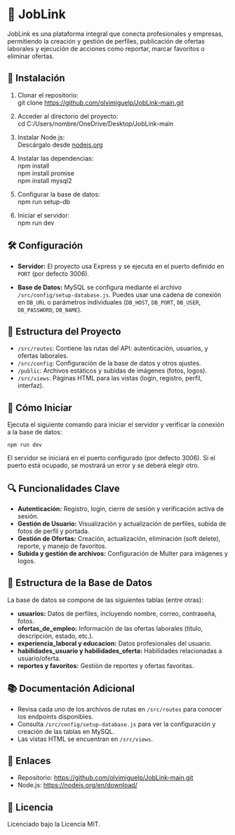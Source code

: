 # 🌟 JobLink

JobLink es una plataforma integral que conecta profesionales y empresas, permitiendo la creación y gestión de perfiles, publicación de ofertas laborales y ejecución de acciones como reportar, marcar favoritos o eliminar ofertas.

## 🚀 Instalación

1. Clonar el repositorio:  
   git clone https://github.com/olvimiguelp/JobLink-main.git  

2. Acceder al directorio del proyecto:  
   cd C:/Users/nombre/OneDrive/Desktop/JobLink-main  

3. Instalar Node.js:  
   Descárgalo desde [nodejs.org](https://nodejs.org/en/download/) 

4. Instalar las dependencias:  
   npm install  
   npm install promise  
   npm install mysql2  

5. Configurar la base de datos:  
   npm run setup-db  

6. Iniciar el servidor:  
   npm run dev

## 🛠️ Configuración

- **Servidor:** El proyecto usa Express y se ejecuta en el puerto definido en `PORT` (por defecto 3006).  

- **Base de Datos:** MySQL se configura mediante el archivo `/src/config/setup-database.js`. Puedes usar una cadena de conexión en `DB_URL` o parámetros individuales (`DB_HOST`, `DB_PORT`, `DB_USER`, `DB_PASSWORD`, `DB_NAME`).

## 📌 Estructura del Proyecto

- `/src/routes`: Contiene las rutas del API: autenticación, usuarios, y ofertas laborales.  
- `/src/config`: Configuración de la base de datos y otros ajustes.  
- `/public`: Archivos estáticos y subidas de imágenes (fotos, logos).  
- `/src/views`: Páginas HTML para las vistas (login, registro, perfil, interfaz).

## 🚀 Cómo Iniciar

Ejecuta el siguiente comando para iniciar el servidor y verificar la conexión a la base de datos:

```
npm run dev
```

El servidor se iniciará en el puerto configurado (por defecto 3006). Si el puerto está ocupado, se mostrará un error y se deberá elegir otro.

## 🔍 Funcionalidades Clave

- **Autenticación:** Registro, login, cierre de sesión y verificación activa de sesión.
- **Gestión de Usuario:** Visualización y actualización de perfiles, subida de fotos de perfil y portada.
- **Gestión de Ofertas:** Creación, actualización, eliminación (soft delete), reporte, y manejo de favoritos.
- **Subida y gestión de archivos:** Configuración de Multer para imágenes y logos.

## 📄 Estructura de la Base de Datos

La base de datos se compone de las siguientes tablas (entre otras):
- **usuarios:** Datos de perfiles, incluyendo nombre, correo, contraseña, fotos.
- **ofertas_de_empleo:** Información de las ofertas laborales (título, descripción, estado, etc.).
- **experiencia_laboral y educacion:** Datos profesionales del usuario.
- **habilidades_usuario y habilidades_oferta:** Habilidades relacionadas a usuario/oferta.
- **reportes y favoritos:** Gestión de reportes y ofertas favoritas.

## 📚 Documentación Adicional

- Revisa cada uno de los archivos de rutas en `/src/routes` para conocer los endpoints disponibles.  
- Consulta `/src/config/setup-database.js` para ver la configuración y creación de las tablas en MySQL.  
- Las vistas HTML se encuentran en `/src/views`.

## 🔗 Enlaces

- Repositorio: https://github.com/olvimiguelp/JobLink-main.git
- Node.js: https://nodejs.org/en/download/

## 📄 Licencia

Licenciado bajo la Licencia MIT.
